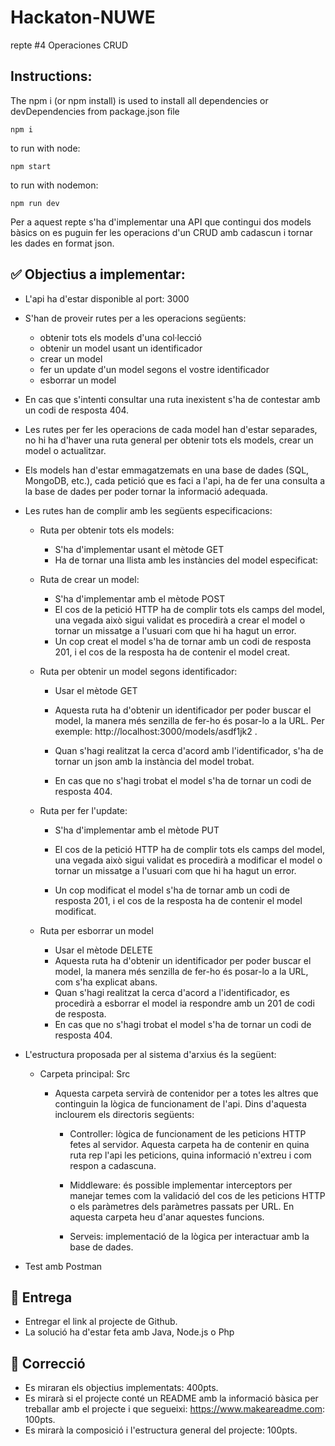 # Hackaton-NUWE
repte #4 Operaciones CRUD

## Instructions:
The npm i (or npm install) is used to install all dependencies or devDependencies from package.json file

```
npm i
```

to run with node:
```
npm start
```

to run with nodemon:
```
npm run dev
```



Per a aquest repte s'ha d'implementar una API que contingui dos models bàsics on es puguin fer les operacions d'un CRUD amb cadascun i tornar les dades en format json.

## ✅ Objectius a implementar:

- L'api ha d'estar disponible al port: 3000

- S'han de proveir rutes per a les operacions següents:

    - obtenir tots els models d'una col·lecció
    - obtenir un model usant un identificador
    - crear un model
    - fer un update d'un model segons el vostre identificador
    - esborrar un model

- En cas que s'intenti consultar una ruta inexistent s'ha de contestar amb un codi de resposta 404.

- Les rutes per fer les operacions de cada model han d'estar separades, no hi ha d'haver una ruta general per obtenir tots els models, crear un model o actualitzar.

- Els models han d'estar emmagatzemats en una base de dades (SQL, MongoDB, etc.), cada petició que es faci a l'api, ha de fer una consulta a la base de dades per poder tornar la informació adequada.

- Les rutes han de complir amb les següents especificacions:

    - Ruta per obtenir tots els models:

        - S'ha d'implementar usant el mètode GET
        - Ha de tornar una llista amb les instàncies del model especificat:

    - Ruta de crear un model:

        - S'ha d'implementar amb el mètode POST
        - El cos de la petició HTTP ha de complir tots els camps del model, una vegada això sigui validat es procedirà a crear el model o tornar un missatge a l'usuari com que hi ha hagut un error.
        - Un cop creat el model s'ha de tornar amb un codi de resposta 201, i el cos de la resposta ha de contenir el model creat.

    - Ruta per obtenir un model segons identificador:

        - Usar el mètode GET

        - Aquesta ruta ha d'obtenir un identificador per poder buscar el model, la manera més senzilla de fer-ho és posar-lo a la URL. Per exemple: http://localhost:3000/models/asdf1jk2 .

        - Quan s'hagi realitzat la cerca d'acord amb l'identificador, s'ha de tornar un json amb la instància del model trobat.

        - En cas que no s'hagi trobat el model s'ha de tornar un codi de resposta 404.

    - Ruta per fer l'update:

        - S'ha d'implementar amb el mètode PUT

        - El cos de la petició HTTP ha de complir tots els camps del model, una vegada això sigui validat es procedirà a modificar el model o tornar un missatge a l'usuari com que hi ha hagut un error.

        - Un cop modificat el model s'ha de tornar amb un codi de resposta 201, i el cos de la resposta ha de contenir el model modificat.

    - Ruta per esborrar un model

        - Usar el mètode DELETE
        - Aquesta ruta ha d'obtenir un identificador per poder buscar el model, la manera més senzilla de fer-ho és posar-lo a la URL, com s'ha explicat abans.
        - Quan s'hagi realitzat la cerca d'acord a l'identificador, es procedirà a esborrar el model ia respondre amb un 201 de codi de resposta.
        - En cas que no s'hagi trobat el model s'ha de tornar un codi de resposta 404.

- L'estructura proposada per al sistema d'arxius és la següent:

    - Carpeta principal: Src

        - Aquesta carpeta servirà de contenidor per a totes les altres que continguin la lògica de funcionament de l'api. Dins d'aquesta inclourem els directoris següents:

            - Controller: lògica de funcionament de les peticions HTTP fetes al servidor. Aquesta carpeta ha de contenir en quina ruta rep l'api les peticions, quina informació n'extreu i com respon a cadascuna.

            - Middleware: és possible implementar interceptors per manejar temes com la validació del cos de les peticions HTTP o els paràmetres dels paràmetres passats per URL. En aquesta carpeta heu d'anar aquestes funcions.

            - Serveis: implementació de la lògica per interactuar amb la base de dades.

- Test amb Postman

## 🚚 Entrega

- Entregar el link al projecte de Github.
- La solució ha d'estar feta amb Java, Node.js o Php

## 🧐 Correcció

- Es miraran els objectius implementats: 400pts.
- Es mirarà si el projecte conté un README amb la informació bàsica per treballar amb el projecte i que segueixi: https://www.makeareadme.com: 100pts.
- Es mirarà la composició i l'estructura general del projecte: 100pts.

